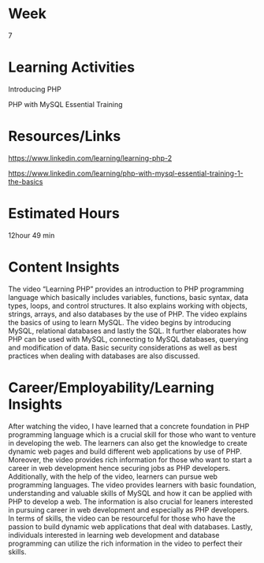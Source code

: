 # Week
7
# Learning Activities
Introducing PHP

PHP with MySQL Essential Training
# Resources/Links
https://www.linkedin.com/learning/learning-php-2

https://www.linkedin.com/learning/php-with-mysql-essential-training-1-the-basics
# Estimated Hours
12hour 49 min
# Content Insights 
The video “Learning PHP” provides an introduction to PHP programming language which basically includes variables, functions, basic syntax, data types, loops, and control structures. It also explains working with objects, strings, arrays, and also databases by the use of PHP.
The video explains the basics of using to learn MySQL. The video begins by introducing MySQL, relational databases and lastly the SQL.  It further elaborates how PHP can be used with MySQL, connecting to MySQL databases, querying and modification of data. Basic security considerations as well as best practices when dealing with databases are also discussed. 
# Career/Employability/Learning Insights
After watching the video, I have learned that a concrete foundation in PHP programming language which is a crucial skill for those who want to venture in developing the web. The learners can also get the knowledge to create dynamic web pages and build different web applications by use of PHP. Moreover, the video provides rich information for those who want to start a career in web development hence securing jobs as PHP developers. Additionally, with the help of the video, learners can pursue web programming languages.
The video provides learners with basic foundation, understanding and valuable skills of MySQL and how it can be applied with PHP to develop a web. The information is also crucial for leaners interested in pursuing career in web development and especially as PHP developers.  In terms of skills, the video can be resourceful for those who have the passion to build dynamic web applications that deal with databases. Lastly, individuals interested in learning web development and database programming can utilize the rich information in the video to perfect their skills. 

